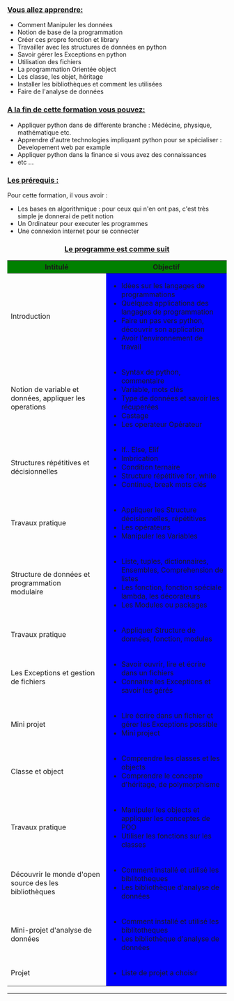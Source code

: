 
<h3 style = "text-decoration-line:underline;"> Vous allez apprendre:</h3>
<p>
    <ul>
        <li>Comment Manipuler les données</li>
        <li> Notion de base de la programmation </li>
        <li>Créer ces propre fonction et library</li>
        <li>Travailler avec les structures de données en python</li>
        <li>Savoir gérer les Exceptions en python</li>
        <li>Utilisation des fichiers</li>
        <li>La programmation Orientée object </li>
        <li>Les classe, les objet, héritage</li>
        <li>Installer les bibliothèques et comment les utilisées</li>
        <li>Faire de l'analyse de données</li>
    </ul>
</p>
<h3 style = "text-decoration-line:underline;"> A la fin de cette formation vous pouvez:</h3>
<p>
    <ul>
        <li>Appliquer python dans de differente branche : Médécine, physique, mathématique etc.</li>
        <li>Apprendre d'autre technologies impliquant python pour se spécialiser : Developement web par example</li>
        <li>Appliquer python dans la finance si vous avez des connaissances</li>
        <li>etc ...</li>
    </ul>
</p>
<h3 style = "text-decoration-line:underline;"> Les prérequis : </h3>
<p>
    <span>Pour cette formation, il vous avoir :</span> <br>
    <ul>
        <li>Les bases en algorithmique : pour ceux qui n'en ont pas, c'est très simple je donnerai de petit notion</li>
        <li> Un Ordinateur  pour executer les programmes</li>
        <li>Une connexion internet pour se connecter</li>
    </ul>
</p>
<h3 style = "text-decoration-line:underline; text-align:center">Le programme est comme suit</h3>
<table>
    <thead style= "background-color: green;">
        <tr>
            <th> Intitulé</th>
            <th> Objectif </th>
        </tr>
    </thead>
    <tbody>
        <tr>
            <td>Introduction</td>
            <td style= "background-color: blue;">
                <ul>
                    <li>Idées sur les langages de programmations</li>
                    <li> Quelquea applicationa des langages de programmation </li>
                    <li> Faire un pas vers python, découvrir son application </li>
                    <li> Avoir l'environnement de travail </li>
                </ul>
            </td>
        </tr>
        <tr>
            <td> Notion de variable et données, appliquer les operations</td>
            <td style= "background-color: blue;">
                <ul>
                    <li> Syntax de python, commentaire </li>
                    <li> Variable, mots clés </li>
                    <li> Type de données et savoir les récuperées </li>
                    <li> Castage </li>
                    <li> Les operateur Opérateur</li>
                </ul>
            </td>
        </tr>
        <tr>
            <td> Structures répétitives et décisionnelles</td>
            <td style= "background-color: blue;">
                <ul>
                    <li> If.. Else, Elif</li>
                    <li>Imbrication</li>
                    <li>Condition ternaire</li>
                    <li>Structure répétitive for, while</li>
                    <li> Continue, break mots clés</li>
                </ul>
            </td>
        </tr>
        <tr>
            <td> Travaux pratique </td>
            <td style= "background-color: blue;">
                <ul>
                    <li> Appliquer les Structure décisionnelles, répétitives  </li>
                    <li> Les opérateurs </li>
                    <li> Manipuler les Variables </li>
                </ul>
            </td>
        <tr>
            <td > Structure de données et programmation <br> modulaire </td>
            <td style= "background-color: blue;">
                <ul>
                    <li> Liste, tuples, dictionnaires, Ensembles, Comprehension de listes </li>
                    <li> Les fonction, fonction spéciale lambda, les décorateurs</li>
                    <li> Les Modules ou packages</li>
                </ul>
            </td>
        </tr>
        <tr>
            <td> Travaux pratique  </td>
            <td style= "background-color: blue;">
                <ul>
                    <li> Appliquer Structure de données, fonction, modules </li>
                </ul>
            </td>
        </tr>
        <tr>
            <td> Les Exceptions et gestion de fichiers </td>
            <td style= "background-color: blue;">
                <ul>
                    <li> Savoir ouvrir, lire et écrire dans un fichiers </li>
                    <li> Connaitre les Exceptions et savoir les gérés</li>
                </ul>
            </td>
        </tr>
        <tr>
            <td> Mini projet </td>
            <td style= "background-color: blue;">
                <ul>
                    <li> Lire écrire dans un fichier et gérer les Exceptions possible </li>
                    <li> Mini project</li>
                </ul>
            </td>
        </tr>
        <tr>
            <td> Classe et object</td>
            <td style= "background-color: blue;">
                <ul>
                    <li> Comprendre les classes et les objects </li>
                    <li> Comprendre le concepte d'héritage, de polymorphisme </li>
                </ul>
            </td>
        </tr>
        <tr>
            <td> Travaux pratique </td>
            <td style= "background-color: blue;">
                <ul>
                    <li> Manipuler les objects et appliquer les conceptes de POO </li>
                    <li> Utiliser les fonctions sur les classes </li>
                </ul>
            </td>
        </tr>
        <tr>
            <td> Découvrir le monde d'open source des les bibliothèques </td>
            <td style= "background-color: blue;">
                <ul>
                    <li> Comment installé et utilisé les biblitotheques </li>
                    <li> Les bibliothèque d'analyse de données </li>
                </ul>
            </td>
        </tr>
        <tr>
            <td> Mini-projet d'analyse de données </td>
            <td style= "background-color: blue;">
                <ul>
                    <li> Comment installé et utilisé les biblitotheques </li>
                    <li> Les bibliothèque d'analyse de données </li>
                </ul>
            </td>
            <tr>
            <td> Projet </td>
            <td style= "background-color: blue;">
                <ul>
                    <li> Liste de projet a choisir </li>
                </ul>
            </td>
        </tr>
    </tbody>
</table>
<hr>
